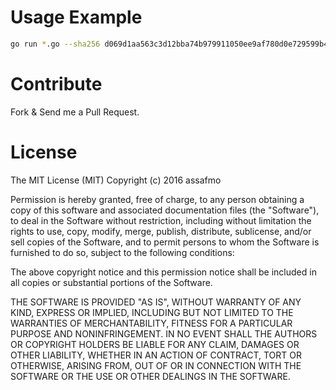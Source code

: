 # Usage Example
```bash
go run *.go --sha256 d069d1aa563c3d12bba74b979911050ee9af780d0e729599b4810a067688c79c
```

# Contribute
Fork & Send me a Pull Request.

# License
The MIT License (MIT)
Copyright (c) 2016 assafmo

Permission is hereby granted, free of charge, to any person obtaining a copy of this software and associated documentation files (the "Software"), to deal in the Software without restriction, including without limitation the rights to use, copy, modify, merge, publish, distribute, sublicense, and/or sell copies of the Software, and to permit persons to whom the Software is furnished to do so, subject to the following conditions:

The above copyright notice and this permission notice shall be included in all copies or substantial portions of the Software.

THE SOFTWARE IS PROVIDED "AS IS", WITHOUT WARRANTY OF ANY KIND, EXPRESS OR IMPLIED, INCLUDING BUT NOT LIMITED TO THE WARRANTIES OF MERCHANTABILITY, FITNESS FOR A PARTICULAR PURPOSE AND NONINFRINGEMENT. IN NO EVENT SHALL THE AUTHORS OR COPYRIGHT HOLDERS BE LIABLE FOR ANY CLAIM, DAMAGES OR OTHER LIABILITY, WHETHER IN AN ACTION OF CONTRACT, TORT OR OTHERWISE, ARISING FROM, OUT OF OR IN CONNECTION WITH THE SOFTWARE OR THE USE OR OTHER DEALINGS IN THE SOFTWARE.